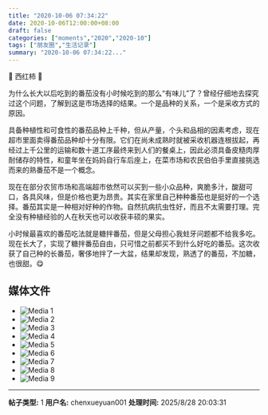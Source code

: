 ```yaml
---
title: "2020-10-06 07:34:22"
date: 2020-10-06T12:00:00+08:00
draft: false
categories: ["moments","2020","2020-10"]
tags: ["朋友圈","生活记录"]
summary: "2020-10-06 07:34:22..."
---
```


🍅 西红柿 🍅

为什么长大以后吃到的番茄没有小时候吃到的那么“有味儿”了？曾经仔细地去探究过这个问题，了解到这是市场选择的结果。一个是品种的关系，一个是采收方式的原因。

具备种植性和可食性的番茄品种上千种，但从产量，个头和品相的因素考虑，现在超市里面卖得番茄品种却十分有限。它们在尚未成熟时就被采收机器连根拔起，再经过上千公里的运输和数十道工序最终来到人们的餐桌上，因此必须具备皮糙肉厚耐储存的特性，和童年坐在妈妈自行车后座上，在菜市场和农民伯伯手里直接挑选而来的熟番茄不是一个概念。

现在在部分农贸市场和高端超市依然可以买到一些小众品种，爽脆多汁，酸甜可口，各具风味，但是价格也更为昂贵。其实在家里自己种种番茄也是挺好的一个选择。番茄其实是一种相对好种的作物。自然抗病抗虫性好，而且不太需要打理。完全没有种植经验的人在秋天也可以收获丰硕的果实。

小时候最喜欢的番茄吃法就是糖拌番茄，但是父母担心我蛀牙问题都不给我多吃。现在长大了，实现了糖拌番茄自由，只可惜之前都买不到什么好吃的番茄。这次收获了自己种的长番茄，奢侈地拌了一大盆，结果却发现，熟透了的番茄，不加糖，也很甜。😋

## 媒体文件

- ![Media 1](/Moments/photos/2020-10-06/202010060734220.jpg)
- ![Media 2](/Moments/photos/2020-10-06/202010060734221.jpg)
- ![Media 3](/Moments/photos/2020-10-06/202010060734222.jpg)
- ![Media 4](/Moments/photos/2020-10-06/202010060734223.jpg)
- ![Media 5](/Moments/photos/2020-10-06/202010060734224.jpg)
- ![Media 6](/Moments/photos/2020-10-06/202010060734225.jpg)
- ![Media 7](/Moments/photos/2020-10-06/202010060734226.jpg)
- ![Media 8](/Moments/photos/2020-10-06/202010060734227.jpg)
- ![Media 9](/Moments/photos/2020-10-06/202010060734228.jpg)

---

**帖子类型:** 1
**用户名:** chenxueyuan001
**处理时间:** 2025/8/28 20:03:31